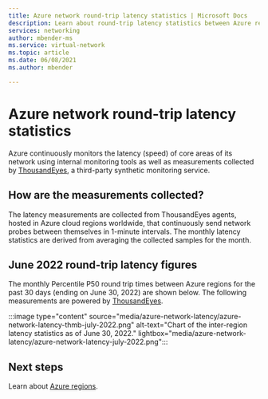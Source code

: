 ```yaml
---
title: Azure network round-trip latency statistics | Microsoft Docs
description: Learn about round-trip latency statistics between Azure regions.
services: networking
author: mbender-ms
ms.service: virtual-network
ms.topic: article
ms.date: 06/08/2021
ms.author: mbender

---
```

# Azure network round-trip latency statistics

Azure continuously monitors the latency (speed) of core areas of its network using internal monitoring tools as well as measurements collected by [ThousandEyes](https://thousandeyes.com), a third-party synthetic monitoring service.

## How are the measurements collected?

The latency measurements are collected from ThousandEyes agents, hosted in Azure cloud regions worldwide, that continuously send network probes between themselves in 1-minute intervals. The monthly latency statistics are derived from averaging the collected samples for the month.

## June 2022 round-trip latency figures

The monthly Percentile P50 round trip times between Azure regions for the past 30 days (ending on June 30, 2022) are shown below. The following measurements are powered by  [ThousandEyes](https://thousandeyes.com).

:::image type="content" source="media/azure-network-latency/azure-network-latency-thmb-july-2022.png" alt-text="Chart of the inter-region latency statistics as of June 30, 2022." lightbox="media/azure-network-latency/azure-network-latency-july-2022.png":::

## Next steps

Learn about [Azure regions](https://azure.microsoft.com/global-infrastructure/regions/).
